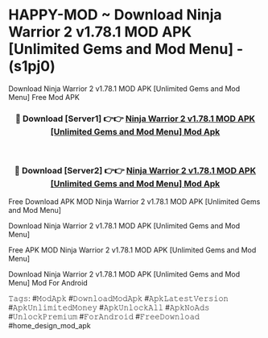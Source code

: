 # HAPPY-MOD ~ Download Ninja Warrior 2 v1.78.1 MOD APK [Unlimited Gems and Mod Menu] - (s1pj0)
Download Ninja Warrior 2 v1.78.1 MOD APK [Unlimited Gems and Mod Menu] Free Mod APK

<div align="center">
<h3>🔴 Download [Server1] 👉👉 <a href="https://apk-comot.site?title=Ninja_Warrior_2_v1.78.1_MOD_APK_[Unlimited_Gems_and_Mod_Menu]">Ninja Warrior 2 v1.78.1 MOD APK [Unlimited Gems and Mod Menu] Mod Apk</a></h3><br>

<h3>🔴 Download [Server2] 👉👉 <a href="https://apk-comot.site?title=Ninja_Warrior_2_v1.78.1_MOD_APK_[Unlimited_Gems_and_Mod_Menu]">Ninja Warrior 2 v1.78.1 MOD APK [Unlimited Gems and Mod Menu] Mod Apk</a></h3>
</div>


Free Download APK MOD Ninja Warrior 2 v1.78.1 MOD APK [Unlimited Gems and Mod Menu]

Download Ninja Warrior 2 v1.78.1 MOD APK [Unlimited Gems and Mod Menu] 

Free APK MOD Ninja Warrior 2 v1.78.1 MOD APK [Unlimited Gems and Mod Menu] 

Download Ninja Warrior 2 v1.78.1 MOD APK [Unlimited Gems and Mod Menu] Mod For Android

𝚃𝚊𝚐𝚜: #𝙼𝚘𝚍𝙰𝚙𝚔 #𝙳𝚘𝚠𝚗𝚕𝚘𝚊𝚍𝙼𝚘𝚍𝙰𝚙𝚔 #𝙰𝚙𝚔𝙻𝚊𝚝𝚎𝚜𝚝𝚅𝚎𝚛𝚜𝚒𝚘𝚗 #𝙰𝚙𝚔𝚄𝚗𝚕𝚒𝚖𝚒𝚝𝚎𝚍𝙼𝚘𝚗𝚎𝚢 #𝙰𝚙𝚔𝚄𝚗𝚕𝚘𝚌𝚔𝙰𝚕𝚕 #𝙰𝚙𝚔𝙽𝚘𝙰𝚍𝚜 #𝚄𝚗𝚕𝚘𝚌𝚔𝙿𝚛𝚎𝚖𝚒𝚞𝚖 #𝙵𝚘𝚛𝙰𝚗𝚍𝚛𝚘𝚒𝚍 #𝙵𝚛𝚎𝚎𝙳𝚘𝚠𝚗𝚕𝚘𝚊𝚍 #home_design_mod_apk